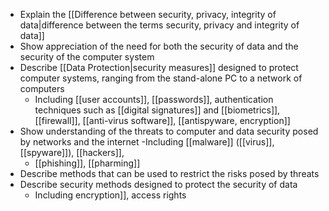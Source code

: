- Explain the [[Difference between security, privacy, integrity of data|difference between the terms security, privacy and integrity of data]]
- Show appreciation of the need for both the security
of data and the security of the computer system
- Describe [[Data Protection|security measures]] designed to protect
computer systems, ranging from the stand-alone PC to a network of computers
	- Including [[user accounts]], [[passwords]], authentication techniques such as [[digital signatures]] and [[biometrics]], [[firewall]], [[anti-virus software]], [[antispyware, encryption]]
- Show understanding of the threats to computer and
data security posed by networks and the internet
	-Including [[malware]] ([[virus]], [[spyware]]), [[hackers]],
	- [[phishing]], [[pharming]]
- Describe methods that can be used to restrict the
risks posed by threats
- Describe security methods designed to protect the
security of data
	-  Including encryption]], access rights